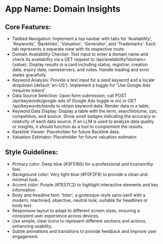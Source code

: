 # **App Name**: Domain Insights

## Core Features:

- Tabbed Navigation: Implement a top navbar with tabs for 'Availability', 'Keywords', 'Backlinks', 'Valuation', 'Generator', and 'Trademarks'. Each tab represents a separate view with its respective route.
- Domain Availability Checker: Text input to enter a domain name and check its availability via a GET request to /api/availability?domain={value}. Display results in a card including status, registrar, creation date, expiry date, nameservers, and notes. Handle loading and error states gracefully.
- Keyword Analysis: Provide a text input for a seed keyword and a locale dropdown (default 'en-US'). Implement a toggle for 'Use Google Ads (requires token)'.
- Data Source Selection: Upon form submission, call POST /api/keywords/google-ads (if Google Ads toggle is on) or GET /api/keywords/trends to obtain keyword data. Render data in a table.
- Keyword Data Display: Display a table with the term, searchVolume, cpc, competition, and source. Show small badges indicating the accuracy or relativity of each data source. If an LLM is used to analyze data quality or insights, it should function as a tool to complement the results.
- Backlink Viewer: Placeholder for future Backlink data.
- Valuation Estimator: Placeholder for future valuation estimator.

## Style Guidelines:

- Primary color: Deep blue (#3F51B5) for a professional and trustworthy feel.
- Background color: Very light blue (#F0F2F9) to provide a clean and minimal look.
- Accent color: Purple (#7E57C2) to highlight interactive elements and key information.
- Body and headline font: 'Inter', a grotesque-style sans-serif with a modern, machined, objective, neutral look; suitable for headlines or body text.
- Responsive layout to adapt to different screen sizes, ensuring a consistent user experience across devices.
- Use simple, clear icons to represent different sections and actions, enhancing usability.
- Subtle animations and transitions to provide feedback and improve user engagement.